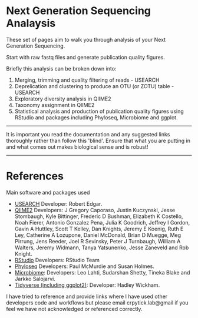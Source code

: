 # Next Generation Sequencing Analaysis

These set of pages aim to walk you through analysis of your Next Generation Sequencing.

Start with raw fastq files and generate publication quality figures.

Briefly this analysis can be broken down into:
1. Merging, trimming and quality filtering of reads - USEARCH
2. Deprelication and clustering to produce an OTU (or ZOTU) table - USEARCH
3. Exploratory diversity analysis in QIIME2
4. Taxonomy assignment in QIIME2
5. Statistical analysis and production of publication quality figures using RStudio and packages including Phyloseq, Microbiome and ggplot.

***

It is important you read the documentation and any suggested links thoroughly rather than follow this 'blind'.
Ensure that what you are putting in and what comes out makes biological sense and is robust!

***
# References

Main software and packages used

* [USEARCH](https://www.drive5.com) Developer: Robert Edgar.
* [QIIME2](https://qiime2.org) Developers: J Gregory Caporaso, Justin Kuczynski, Jesse Stombaugh, Kyle Bittinger, Frederic D Bushman, Elizabeth K Costello, Noah Fierer, Antonio Gonzalez Pena, Julia K Goodrich, Jeffrey I Gordon, Gavin A Huttley, Scott T Kelley, Dan Knights, Jeremy E Koenig, Ruth E Ley, Catherine A Lozupone, Daniel McDonald, Brian D Muegge, Meg Pirrung, Jens Reeder, Joel R Sevinsky, Peter J Turnbaugh, William A Walters, Jeremy Widmann, Tanya Yatsunenko, Jesse Zaneveld and Rob Knight.
* [RStudio](http://www.rstudio.com/.) Developers: RStudio Team
* [Phyloseq](https://joey711.github.io/phyloseq/) Developers: Paul McMurdie and Susan Holmes.
* [Microbiome](http://microbiome.github.io/microbiome/): Developers: Leo Lahti, Sudarshan Shetty, Tineka Blake and Jarkko Salojarvi.
* [Tidyverse (including ggplot2)](https://www.tidyverse.org/): Developer: Hadley Wickham.

I have tried to reference and provide links where I have used other developers code and workflows but please email crpytick.lab@gmail if you feel we have not acknowledged or referenced correctly.
